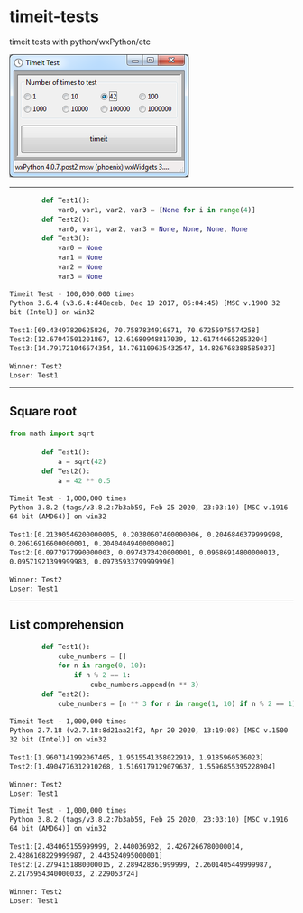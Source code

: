# timeit-tests
timeit tests with python/wxPython/etc

![screenie](https://raw.githubusercontent.com/Metallicow/timeit-tests/master/timeit_test_pic.png)


------------------------------------------
```python
        def Test1():
            var0, var1, var2, var3 = [None for i in range(4)]
        def Test2():
            var0, var1, var2, var3 = None, None, None, None
        def Test3():
            var0 = None
            var1 = None
            var2 = None
            var3 = None
```

```
Timeit Test - 100,000,000 times
Python 3.6.4 (v3.6.4:d48eceb, Dec 19 2017, 06:04:45) [MSC v.1900 32 bit (Intel)] on win32

Test1:[69.43497820625826, 70.7587834916871, 70.67255975574258]
Test2:[12.67047501201867, 12.61680948817039, 12.617446652853204]
Test3:[14.791721046674354, 14.761109635432547, 14.826768388585037]

Winner: Test2
Loser: Test1
```

------------------------------------------
## Square root

```python
from math import sqrt

        def Test1():
            a = sqrt(42)
        def Test2():
            a = 42 ** 0.5
```

```
Timeit Test - 1,000,000 times
Python 3.8.2 (tags/v3.8.2:7b3ab59, Feb 25 2020, 23:03:10) [MSC v.1916 64 bit (AMD64)] on win32

Test1:[0.21390546200000005, 0.20380607400000006, 0.2046846379999998, 0.20616916600000001, 0.20404049400000002]
Test2:[0.0977977990000003, 0.0974373420000001, 0.09686914800000013, 0.09571921399999983, 0.09735933799999996]

Winner: Test2
Loser: Test1
```

------------------------------------------
## List comprehension

```python
        def Test1():
            cube_numbers = []
            for n in range(0, 10):
                if n % 2 == 1:
                    cube_numbers.append(n ** 3)
        def Test2():
            cube_numbers = [n ** 3 for n in range(1, 10) if n % 2 == 1]
```

```
Timeit Test - 1,000,000 times
Python 2.7.18 (v2.7.18:8d21aa21f2, Apr 20 2020, 13:19:08) [MSC v.1500 32 bit (Intel)] on win32

Test1:[1.9607141992067465, 1.9515541358022919, 1.9185960536023]
Test2:[1.4904776312910268, 1.5169179129079637, 1.5596855395228904]

Winner: Test2
Loser: Test1
```

```
Timeit Test - 1,000,000 times
Python 3.8.2 (tags/v3.8.2:7b3ab59, Feb 25 2020, 23:03:10) [MSC v.1916 64 bit (AMD64)] on win32

Test1:[2.434065155999999, 2.440036932, 2.4267266780000014, 2.4286168229999987, 2.443524095000001]
Test2:[2.2794151880000015, 2.289428361999999, 2.2601405449999987, 2.2175954340000033, 2.229053724]

Winner: Test2
Loser: Test1
```


